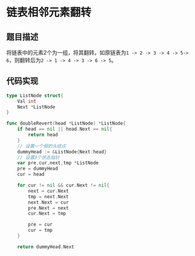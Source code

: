 # 链表相邻元素翻转

## 题目描述

将链表中的元素2个为一组，将其翻转。如原链表为`1 -> 2 -> 3 -> 4 -> 5-> 6`，则翻转后为`2 -> 1 -> 4 -> 3 -> 6 -> 5`。

## 代码实现

```go
type ListNode struct{
    Val int
    Next *ListNode
}

func doubleRevert(head *ListNode) *ListNode{
	if head == nil || head.Next == nil{
		return head
	}
	// 设置一个假的头结点
	dummyHead := &ListNode{Next:head}
	// 设置3个状态指针
	var pre,cur,next,tmp *ListNode
	pre = dummyHead
	cur = head

	for cur != nil && cur.Next != nil{
		next = cur.Next
		tmp = next.Next
		next.Next = cur
		pre.Next = next
		cur.Next = tmp

		pre = cur
		cur = tmp
	}

	return dummyHead.Next

```

